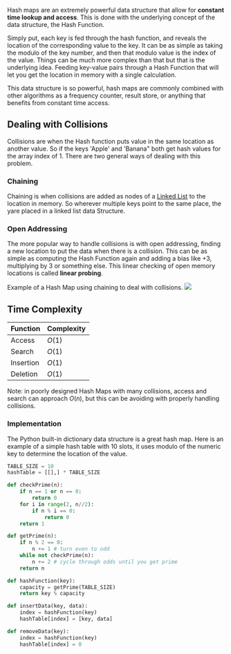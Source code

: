

Hash maps are an extremely powerful data structure that allow for **constant time lookup and access**. This is done with the underlying concept of the data structure, the Hash Function.

Simply put, each key is fed through the hash function, and reveals the location of the corresponding value to the key. It can be as simple as taking the modulo of the key number, and then that modulo value is the index of the value. Things can be much more complex than that but that is the underlying idea. Feeding key-value pairs through a Hash Function that will let you get the location in memory with a single calculation.

This data structure is so powerful, hash maps are commonly combined with other algorithms as a frequency counter, result store, or anything that benefits from constant time access.

## Dealing with Collisions

Collisions are when the Hash function puts value in the same location as another value. So if the keys 'Apple' and 'Banana" both get hash values for the array index of 1. There are two general ways of dealing with this problem.

### Chaining

Chaining is when collisions are added as nodes of a [Linked List](Linked%20Lists.md) to the location in memory. So wherever multiple keys point to the same place, the yare placed in a linked list data Structure.  

### Open Addressing

The more popular way to handle collisions is with open addressing, finding a new location to put the data when there is a collision. This can be as simple as computing the Hash Function again and adding a bias like +3, multiplying by 3 or something else. This linear checking of open memory locations is called **linear probing**.  


Example of a Hash Map using chaining to deal with collisions.
![](Pasted%20image%2020220413231644.png)


## Time Complexity

|Function | Complexity|
|--- | ---|
|Access | $O(1)$|
|Search | $O(1)$|
|Insertion | $O(1)$|
|Deletion | $O(1)$|

Note: in poorly designed Hash Maps with many collisions, access and search can approach $O(n)$, but this can be avoiding with properly handling collisions.


### Implementation

The Python built-in dictionary data structure is a great hash map. Here is an example of a simple hash table with 10 slots, it uses modulo of the numeric key to determine the location of the value.

```python
TABLE_SIZE = 10
hashTable = [[],] * TABLE_SIZE

def checkPrime(n):
    if n == 1 or n == 0:
        return 0
    for i in range(2, n//2):
        if n % i == 0:
            return 0
    return 1

def getPrime(n):
    if n % 2 == 0:
        n += 1 # turn even to odd
    while not checkPrime(n):
        n += 2 # cycle through odds until you get prime
    return n

def hashFunction(key):
    capacity = getPrime(TABLE_SIZE)
    return key % capacity

def insertData(key, data):
    index = hashFunction(key)
    hashTable[index] = [key, data]

def removeData(key):
    index = hashFunction(key)
    hashTable[index] = 0
```
